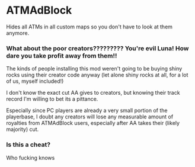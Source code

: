 # ATMAdBlock
Hides all ATMs in all custom maps so you don't have to look at them anymore.

### What about the poor creators????????? You're evil Luna! How dare you take profit away from them!!
The kinds of people installing this mod weren't going to be buying shiny rocks using their creator code anyway (let alone shiny rocks at all, for a lot of us, myself included!)

I don't know the exact cut AA gives to creators, but knowing their track record I'm willing to bet its a pittance.

Especially since PC players are already a very small portion of the playerbase, I doubt any creators will lose any measurable amount of royalties from ATMAdBlock users, especially after AA takes their (likely majority) cut.

### Is this a cheat?
Who fucking knows
